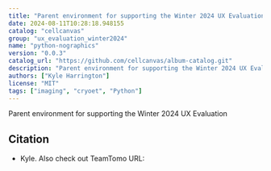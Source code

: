 ```yaml
---
title: "Parent environment for supporting the Winter 2024 UX Evaluation."
date: 2024-08-11T10:28:18.948155
catalog: "cellcanvas"
group: "ux_evaluation_winter2024"
name: "python-nographics"
version: "0.0.3"
catalog_url: "https://github.com/cellcanvas/album-catalog.git"
description: "Parent environment for supporting the Winter 2024 UX Evaluation"
authors: ["Kyle Harrington"]
license: "MIT"
tags: ["imaging", "cryoet", "Python"]
---
```


Parent environment for supporting the Winter 2024 UX Evaluation

## Citation

- Kyle. Also check out TeamTomo
  URL: 

